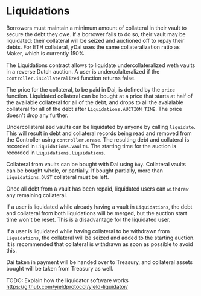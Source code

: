 # Liquidations

Borrowers must maintain a minimum amount of collateral in their vault to secure the debt they owe. If a borrower fails to do so, their vault may be liquidated: their collateral will be seized and auctioned off to repay their debts. For ETH collateral, yDai uses the same collateralization ratio as Maker, which is currently 150%.

The Liquidations contract allows to liquidate undercollateralized weth vaults in a reverse Dutch auction. A user is undercolalteralized if the `controller.isCollateralized` function returns false.

The price for the collateral, to be paid in Dai, is defined by the `price` function. Liquidated collateral can be bought at a price that starts at half of the available collateral for all of the debt, and drops to all the avaialable collateral for all of the debt after `Liquidations.AUCTION_TIME`. The price doesn't drop any further.

Undercollateralized vaults can be liquidated by anyone by calling `liquidate`. This will result in debt and collateral records being read and removed from the Controller using `controller.erase`. The resulting debt and collateral is recorded in `Liquidations.vaults`. The starting time for the auction is recorded in `Liquidations.liquidations`.

Collateral from vaults can be bought with Dai using `buy`. Collateral vaults can be bought whole, or partially. If bought partially, more than `Liquidations.DUST` collateral must be left.

Once all debt from a vault has been repaid, liquidated users can `withdraw` any remaining collateral.

If a user is liquidated while already having a vault in `Liquidations`, the debt and collateral from both liquidations will be merged, but the auction start time won't be reset. This is a disadvantage for the liquidated user.

If a user is liquidated while having collateral to be withdrawn from `Liquidations`, the collateral will be seized and added to the starting auction. It is recommended that collateral is withdrawn as soon as possible to avoid this.

Dai taken in payment will be handed over to Treasury, and collateral assets bought will be taken from Treasury as well.

TODO: Explain how the liquidator software works
https://github.com/yieldprotocol/yield-liquidator/
